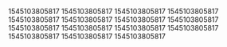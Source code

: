 1545103805817
1545103805817
1545103805817
1545103805817
1545103805817
1545103805817
1545103805817
1545103805817
1545103805817
1545103805817
1545103805817
1545103805817
1545103805817
1545103805817
1545103805817